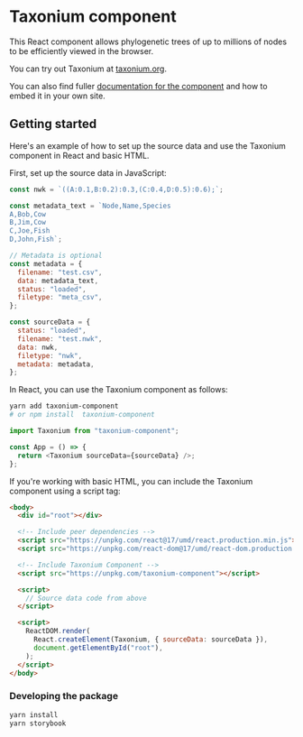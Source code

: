 # Taxonium component

This React component allows phylogenetic trees of up to millions of nodes to be efficiently viewed in the browser.

You can try out Taxonium at [taxonium.org](https://taxonium.org).

You can also find fuller [documentation for the component](https://docs.taxonium.org/en/latest/component.html) and how to embed it in your own site.

## Getting started

Here's an example of how to set up the source data and use the Taxonium component in React and basic HTML.

First, set up the source data in JavaScript:

```js
const nwk = `((A:0.1,B:0.2):0.3,(C:0.4,D:0.5):0.6);`;

const metadata_text = `Node,Name,Species
A,Bob,Cow
B,Jim,Cow
C,Joe,Fish
D,John,Fish`;

// Metadata is optional
const metadata = {
  filename: "test.csv",
  data: metadata_text,
  status: "loaded",
  filetype: "meta_csv",
};

const sourceData = {
  status: "loaded",
  filename: "test.nwk",
  data: nwk,
  filetype: "nwk",
  metadata: metadata,
};
```

In React, you can use the Taxonium component as follows:

```bash
yarn add taxonium-component
# or npm install  taxonium-component
```

```js
import Taxonium from "taxonium-component";

const App = () => {
  return <Taxonium sourceData={sourceData} />;
};
```

If you're working with basic HTML, you can include the Taxonium component using a script tag:

```html
<body>
  <div id="root"></div>

  <!-- Include peer dependencies -->
  <script src="https://unpkg.com/react@17/umd/react.production.min.js"></script>
  <script src="https://unpkg.com/react-dom@17/umd/react-dom.production.min.js"></script>

  <!-- Include Taxonium Component -->
  <script src="https://unpkg.com/taxonium-component"></script>

  <script>
    // Source data code from above
  </script>

  <script>
    ReactDOM.render(
      React.createElement(Taxonium, { sourceData: sourceData }),
      document.getElementById("root"),
    );
  </script>
</body>
```

### Developing the package

```bash
yarn install
yarn storybook
```
